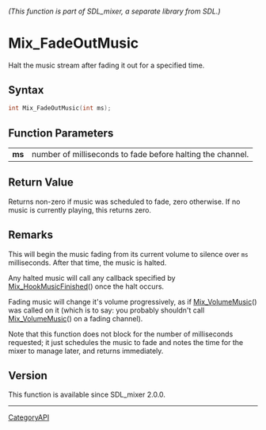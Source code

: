 ###### (This function is part of SDL_mixer, a separate library from SDL.)
# Mix_FadeOutMusic

Halt the music stream after fading it out for a specified time.

## Syntax

```c
int Mix_FadeOutMusic(int ms);

```

## Function Parameters

|            |                                                            |
| ---------- | ---------------------------------------------------------- |
| **ms**     | number of milliseconds to fade before halting the channel. |

## Return Value

Returns non-zero if music was scheduled to fade, zero otherwise. If no
music is currently playing, this returns zero.

## Remarks

This will begin the music fading from its current volume to silence over
`ms` milliseconds. After that time, the music is halted.

Any halted music will call any callback specified by
[Mix_HookMusicFinished](Mix_HookMusicFinished)() once the halt occurs.

Fading music will change it's volume progressively, as if
[Mix_VolumeMusic](Mix_VolumeMusic)() was called on it (which is to say: you
probably shouldn't call [Mix_VolumeMusic](Mix_VolumeMusic)() on a fading
channel).

Note that this function does not block for the number of milliseconds
requested; it just schedules the music to fade and notes the time for the
mixer to manage later, and returns immediately.

## Version

This function is available since SDL_mixer 2.0.0.

----
[CategoryAPI](CategoryAPI)

